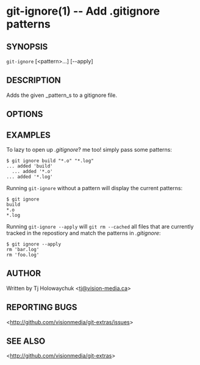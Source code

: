 git-ignore(1) -- Add .gitignore patterns
=======================================

## SYNOPSIS

`git-ignore` [&lt;pattern&gt;...] [--apply]

## DESCRIPTION

Adds the given _pattern_s to a gitignore file.

## OPTIONS

## EXAMPLES

 To lazy to open up _.gitignore_? me too! simply pass some patterns:

    $ git ignore build "*.o" "*.log"
  	... added 'build'
	  ... added '*.o'
  	... added '*.log'

 Running `git-ignore` without a pattern will display the current patterns:

    $ git ignore
    build
    *.o
    *.log

 Running `git-ignore --apply` will `git rm --cached` all files that are currently
 tracked in the repostiory and match the patterns in _.gitignore_:

    $ git ignore --apply
    rm 'bar.log'
    rm 'foo.log'

## AUTHOR

Written by Tj Holowaychuk &lt;<tj@vision-media.ca>&gt;

## REPORTING BUGS

&lt;<http://github.com/visionmedia/git-extras/issues>&gt;

## SEE ALSO

&lt;<http://github.com/visionmedia/git-extras>&gt;
